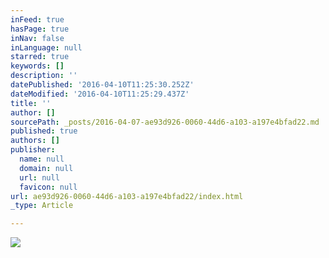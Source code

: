 ```yaml
---
inFeed: true
hasPage: true
inNav: false
inLanguage: null
starred: true
keywords: []
description: ''
datePublished: '2016-04-10T11:25:30.252Z'
dateModified: '2016-04-10T11:25:29.437Z'
title: ''
author: []
sourcePath: _posts/2016-04-07-ae93d926-0060-44d6-a103-a197e4bfad22.md
published: true
authors: []
publisher:
  name: null
  domain: null
  url: null
  favicon: null
url: ae93d926-0060-44d6-a103-a197e4bfad22/index.html
_type: Article

---
```

![](https://the-grid-user-content.s3-us-west-2.amazonaws.com/5fc97db1-a7d8-4135-bb68-55dd78c864ab.jpg)
